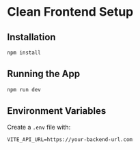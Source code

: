 # Clean Frontend Setup

## Installation

```bash
npm install
```

## Running the App

```bash
npm run dev
```

## Environment Variables

Create a `.env` file with:

```
VITE_API_URL=https://your-backend-url.com
```